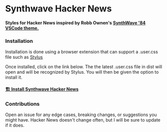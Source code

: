 # Synthwave Hacker News

#### Styles for Hacker News inspired by Robb Ownen's [SynthWave '84 VSCode theme.](https://github.com/robb0wen/synthwave-vscode)



### Installation

Installation is done using a browser extension that can support a .user.css file such as [Stylus](https://add0n.com/stylus.html)

Once installed, click on the link below. The the latest .user.css file in dist will open and will be recognized by Stylus. You will then be given the option to install it. 

#### [🏗 Install Synthwave Hacker News](https://raw.githubusercontent.com/JaredBrown138/synthwave-hackernews/master/dist/synthwave-hackernews.user.css)


### Contributions

Open an issue for any edge cases, breaking changes, or suggestions you might have. Hacker News doesn't change often, but I will be sure to update if it does. 

